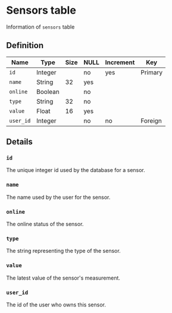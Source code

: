 # Sensors table
Information of `sensors` table

## Definition
Name | Type | Size | NULL | Increment | Key
--- | --- | --- | --- | --- | ---
`id` | Integer | | no | yes | Primary
`name` | String | 32 | yes | |
`online` | Boolean | | no | |
`type` | String | 32 | no | |
`value` | Float | 16 | yes | |
`user_id` | Integer | | no | no | Foreign

## Details

### `id`
The unique integer id used by the database for a sensor.

### `name`
The name used by the user for the sensor.

### `online`
The online status of the sensor.

### `type`
The string representing the type of the sensor.

### `value`
The latest value of the sensor's measurement.

### `user_id`
The id of the user who owns this sensor.
